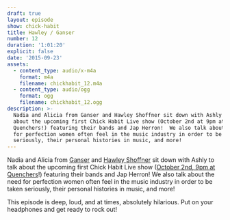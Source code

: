 ```yaml
---
draft: true
layout: episode
show: chick-habit
title: Hawley / Ganser
number: 12
duration: '1:01:20'
explicit: false
date: '2015-09-23'
assets:
  - content_type: audio/x-m4a
    format: m4a
    filename: chickhabit_12.m4a
  - content_type: audio/ogg
    format: ogg
    filename: chickhabit_12.ogg
description: >-
  Nadia and Alicia from Ganser and Hawley Shoffner sit down with Ashly to talk
  about the upcoming first Chick Habit Live show (October 2nd at 9pm at
  Quenchers!) featuring their bands and Jap Herron!  We also talk about the need
  for perfection women often feel in the music industry in order to be taken
  seriously, their personal histories in music, and more!
---
```

Nadia and Alicia from [Ganser](https://ganser.bandcamp.com) and [Hawley Shoffner](http://hawleyshoffner.com) sit down with Ashly to talk about the upcoming first Chick Habit Live show ([October 2nd, 9pm at Quenchers](https://www.facebook.com/events/927375847322296/)!) featuring their bands and Jap Herron!  We also talk about the need for perfection women often feel in the music industry in order to be taken seriously, their personal histories in music, and more!

This episode is deep, loud, and at times, absolutely hilarious. Put on your headphones and get ready to rock out!